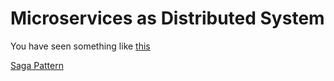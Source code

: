 # Microservices as Distributed System

You have seen something like [this](architecture-pattern.md#microservices-architecture)

[Saga Pattern](https://microservices.io/patterns/data/saga.html)
